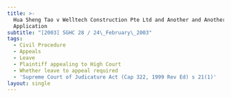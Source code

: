 ```yaml
---
title: >-
  Hua Sheng Tao v Welltech Construction Pte Ltd and Another and Another
  Application
subtitle: "[2003] SGHC 28 / 24\_February\_2003"
tags:
  - Civil Procedure
  - Appeals
  - Leave
  - Plaintiff appealing to High Court
  - Whether leave to appeal required
  - 'Supreme Court of Judicature Act (Cap 322, 1999 Rev Ed) s 21(1)'
layout: single
---
```


